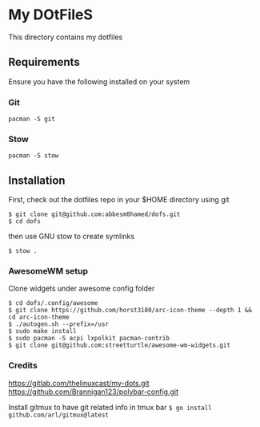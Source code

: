 # My DOtFileS

This directory contains my dotfiles 

## Requirements

Ensure you have the following installed on your system

### Git

```
pacman -S git
```

### Stow

```
pacman -S stow
```

## Installation

First, check out the dotfiles repo in your $HOME directory using git

```
$ git clone git@github.com:abbesm0hamed/dofs.git
$ cd dofs
```

then use GNU stow to create symlinks

```
$ stow .
```
### AwesomeWM setup
Clone widgets under awesome config folder
```
$ cd dofs/.config/awesome
$ git clone https://github.com/horst3180/arc-icon-theme --depth 1 && cd arc-icon-theme 
$ ./autogen.sh --prefix=/usr
$ sudo make install
$ sudo pacman -S acpi lxpolkit pacman-contrib
$ git clone git@github.com:streetturtle/awesome-wm-widgets.git
```

### Credits
https://gitlab.com/thelinuxcast/my-dots.git
https://github.com/Brannigan123/polybar-config.git

Install gitmux to have git related info in tmux bar
``` $ go install github.com/arl/gitmux@latest ```
